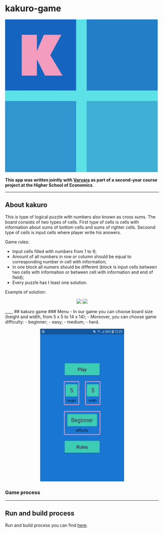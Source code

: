 # kakuro-game
![kakuro-game-logo](https://github.com/Lulu-fw01/kakuro-game/blob/master/kakuro_game/assets/icon/icon.jpg)

**This app was written jointly with [Varvara](https://github.com/barbararr) as part of a second-year course project at the Higher School of Economics**.
___
## About kakuro
This is type of logical puzzle with numbers also known as cross sums. The board consists of two types of cells. First type of cells is cells with information about sums of bottom cells and sums of righter cells. Secoond type of cells is input cells where player write his answers.<p>
Game rules:<p>
  - Input cells filled with numbers from 1 to 9;
  - Amount of all numbers in row or column should be equal to corresponding number in cell with information;
  - In one block all numers should be different (block is input cells between two cells with information or between cell with information and end of field);
  - Every puzzle has t least one solution.
  
 Example of solution:
 <p align="center">
    <img src="https://www.kakuro-online.com/images/unsolved.png">
    <img src="https://www.kakuro-online.com/images/solved.png">
 </p>
____  
## kakuro game
  ### Menu
  - In our game you can choose board size (height and width, from 5 x 5 to 14 x 14);
  - Moreover, you can choose game difficulty:
    - beginner;
    - easy;
    - medium;
    - hard.
<p align="center">
  <img src="https://github.com/Lulu-fw01/kakuro-game/blob/master/screenshots/flutter_10.png" height = 500 width = 275>
</p>
  
  ### Game process
  
  
____
## Run and build process
Run and build process you can find [here](kakuro_game/README.md).
